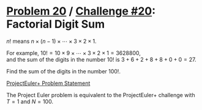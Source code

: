 [Problem 20](https://projecteuler.net/problem=20) /
[Challenge #20](https://www.hackerrank.com/contests/projecteuler/challenges/euler020/problem):
Factorial Digit Sum
===================

$n!$ means $n \times (n - 1) \times \cdots \times 3 \times 2 \times 1$.

For example,
$10! = 10 \times 9 \times \cdots \times 3 \times 2 \times 1 = 3628800$,  
and the sum of the digits in the number
$10!$ is $3 + 6 + 2 + 8 + 8 + 0 + 0 = 27$.

Find the sum of the digits in the number $100!$.

[ProjectEuler+ Problem Statement](ProjectEuler%2B%20Challenge%20%2320%20Problem%20Statement.pdf)

The Project Euler problem is equivalent to the ProjectEuler+ challenge with
$T = 1$ and $N = 100$.
